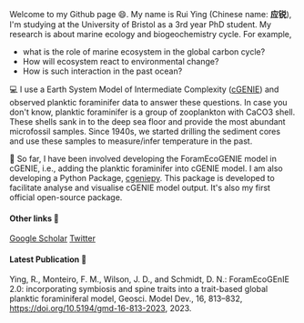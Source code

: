 <!--
**ruiying-ocean/ruiying-ocean** is a ✨ _special_ ✨ repository because its `README.md` (this file) appears on your GitHub profile.
-->

Welcome to my Github page 😄. My name is Rui Ying (Chinese name: **应锐**), I'm studying at the University of Bristol as a 3rd year PhD student. My research is about marine ecology and biogeochemistry cycle. For example,

- what is the role of marine ecosystem in the global carbon cycle? 
- How will ecosystem react to environmental change?
- How is such interaction in the past ocean?

:computer:  I use a Earth System Model of Intermediate Complexity ([cGENIE](https://github.com/derpycode/cgenie.muffin)) and observed planktic foraminifer data to answer these questions. In case you don't know, planktic foraminifer is a group of zooplankton with CaCO3 shell. These shells sank in to the deep sea floor and provide the most abundant microfossil samples. Since 1940s, we started drilling the sediment cores and use these samples to measure/infer temperature in the past.

:star2: So far, I have been involved developing the ForamEcoGENIE model in cGENIE, i.e., adding the planktic foraminifer into cGENIE model. I am also developing a Python Package, [cgeniepy](https://github.com/ruiying-ocean/cgeniepy). This package is developed to facilitate analyse and visualise cGENIE model output. It's also my first official open-source package.

#### Other links :link:
[Google Scholar](https://scholar.google.com/citations?user=1QNR-nEAAAAJ&hl=en)
[Twitter](https://twitter.com/YingRui17)

#### Latest Publication 📖

Ying, R., Monteiro, F. M., Wilson, J. D., and Schmidt, D. N.: ForamEcoGEnIE 2.0: incorporating symbiosis and spine traits into a trait-based global planktic foraminiferal model, Geosci. Model Dev., 16, 813–832, https://doi.org/10.5194/gmd-16-813-2023, 2023. 
